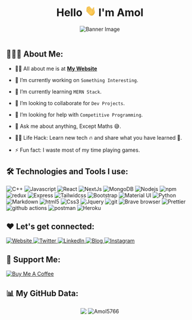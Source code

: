 <h1 align="center">Hello <img src="https://raw.githubusercontent.com/ABSphreak/ABSphreak/master/gifs/Hi.gif" width="30px" height="30px"> I'm Amol</h1>

<!--
**Amol5766/Amol5766** is a ✨ _special_ ✨ repository because its `README.md` (this file) appears on your GitHub profile.
Here are some ideas to get you started: -->

<div align="center">
  <img src="https://via.placeholder.com/800x200.png?text=Banner+Image" alt="Banner Image" />
</div>

<br/>

## 👨🏻‍💻 About Me:


- 🙋‍♂️ All about me is at **[My Website](https://amol5766.vercel.app/)**

- 🔭 I’m currently working on `Something Interesting`.

- 🌱 I’m currently learning `MERN Stack`.

- 👯 I’m looking to collaborate for `Dev Projects`.

- 🤔 I’m looking for help with `Competitive Programming`.

- 💬 Ask me about anything, Except Maths :sweat_smile:.

- 👨‍💻 Life Hack: Learn new tech :fire: and share what you have learned :tada:.

- ⚡ Fun fact: I waste most of my time playing games.

## 🛠️ Technologies and Tools I use:

<p>
  <img alt="C++" src="https://img.shields.io/badge/C%2B%2B-00599C?style=for-the-badge&logo=c%2B%2B&logoColor=white" height="25px"/>
  <img alt="Javascript" src="https://img.shields.io/badge/JavaScript-323330?style=for-the-badge&logo=javascript&logoColor=F7DF1E" height="25px"/>
  <img alt="React" src="https://img.shields.io/badge/React-20232A?style=for-the-badge&logo=react&logoColor=61DAFB" height="25px"/>
  <img alt="NextJs" src="https://img.shields.io/badge/Next-black?style=for-the-badge&logo=next.js&logoColor=white" height="25px"/>
  <img alt="MongoDB" src="https://img.shields.io/badge/-MongoDB-13aa52?style=flat-square&logo=mongodb&logoColor=white" height="25px"/>
  <img alt="Nodejs" src="https://img.shields.io/badge/-Nodejs-43853d?style=flat-square&logo=Node.js&logoColor=white" height="25px"/>
  <img alt="npm" src="https://img.shields.io/badge/NPM-%23000000.svg?style=for-the-badge&logo=npm&logoColor=white" height="25px"/>
  <img alt="redux" src="https://img.shields.io/badge/-Redux-764ABC?style=flat-square&logo=redux&logoColor=white" height="25px"/>
  <img alt="Express" src="https://img.shields.io/badge/express.js-%23404d59.svg?style=for-the-badge&logo=express&logoColor=%2361DAFB" height="25px"/>
  <img alt="Tailwidcss" src="https://img.shields.io/badge/Tailwind_CSS-38B2AC?style=for-the-badge&logo=tailwind-css&logoColor=white" height="25px"/>
  <img alt="Bootstrap" src="https://img.shields.io/badge/Bootstrap-563D7C?style=for-the-badge&logo=bootstrap&logoColor=white" height="25px"/>
  <img alt="Material UI" src="https://img.shields.io/badge/Material--UI-0081CB?style=for-the-badge&logo=material-ui&logoColor=white" height="25px"/>
  <img alt="Python" src="https://img.shields.io/badge/Python-14354C?style=for-the-badge&logo=python&logoColor=white" height="25px"/>
  <img alt="Markdown" src="https://img.shields.io/badge/Markdown-000000?style=for-the-badge&logo=markdown&logoColor=white" height="25px"/>
  <img alt="html5" src="https://img.shields.io/badge/HTML5-E34F26?style=for-the-badge&logo=html5&logoColor=white" height="25px"/>
  <img alt="Css3" src="https://img.shields.io/badge/CSS3-1572B6?style=for-the-badge&logo=css3&logoColor=white" height="25px"/>
  <img alt="Jquery" src="https://img.shields.io/badge/jquery-%230769AD.svg?style=for-the-badge&logo=jquery&logoColor=white" height="25px"/>
  <img alt="git" src="https://img.shields.io/badge/-Git-F05032?style=flat-square&logo=git&logoColor=white" height="25px"/>
  <img alt="Brave browser" src="https://img.shields.io/badge/-Brave_Browser-FB542B?style=flat-square&logo=brave&logoColor=white" height="25px"/>
  <img alt="Prettier" src="https://img.shields.io/badge/-Prettier-F7B93E?style=flat-square&logo=prettier&logoColor=white" height="25px"/>
  <img alt="github actions" src="https://img.shields.io/badge/-Github_Actions-2088FF?style=flat-square&logo=github-actions&logoColor=white" height="25px"/>
  <img alt="postman" src="https://img.shields.io/badge/-Postman-00C7B7?style=flat-square&logo=postman&logoColor=white" height="25px"/>
  <img alt="Heroku" src="https://img.shields.io/badge/-Heroku-430098?style=flat-square&logo=heroku&logoColor=white" height="25px"/>
</p>

## ❤️ Let's get connected:

<p>
  <a href="https://example.com" target="_blank">
    <img alt="Website" src="https://img.shields.io/badge/Website-9146FF.svg?&style=for-the-badge&logo=appveyor&logoColor=white" height="30px" />
  </a>
  <a href="https://twitter.com/example" target="_blank">
    <img alt="Twitter" src="https://img.shields.io/badge/twitter-%231DA1F2.svg?&style=for-the-badge&logo=twitter&logoColor=white" height="30px"/>
  </a>
  <a href="https://www.linkedin.com/in/example/" target="_blank">
    <img alt="LinkedIn" src="https://img.shields.io/badge/linkedin-%230077B5.svg?&style=for-the-badge&logo=linkedin&logoColor=white" height="30px"/>
  </a>
  <a href="https://exampleblog.com" target="_blank">
    <img alt="Blog" src="https://img.shields.io/badge/Blog-0A0A0A?style=for-the-badge&logo=dev.to&logoColor=white" height="30px"/>
  </a>
  <a href="https://www.instagram.com/example" target="_blank">
    <img alt="Instagram" src="https://img.shields.io/badge/Instagram-E4405F?style=for-the-badge&logo=instagram&logoColor=white" height="30px"/>
  </a>
</p>

## 🤝 Support Me:

<a href="https://www.buymeacoffee.com/example" target="_blank">
  <img src="https://cdn.buymeacoffee.com/buttons/v2/default-violet.png" alt="Buy Me A Coffee" height="60px" width="200px">
</a>

## 📊 My GitHub Data:

<div align="center">
  <img align="center" src="https://github-readme-stats.anuraghazra1.vercel.app/api?username=Amol5766&show_icons=true" />
  <img align="center" src="https://github-readme-streak-stats.herokuapp.com/?user=Amol5766&" alt="Amol5766" />
</div>
